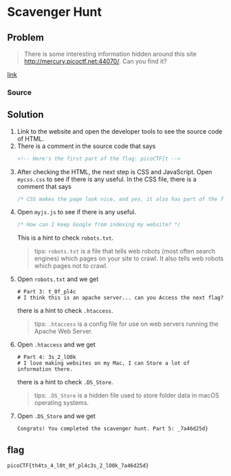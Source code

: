# Scavenger Hunt
## Problem
> There is some interesting information hidden around this site http://mercury.picoctf.net:44070/. Can you find it?


[link](https://play.picoctf.org/practice/challenge/161)
### Source
## Solution
1. Link to the website and open the developer tools to see the source code of HTML.
2. There is a comment in the source code that says  
    ```html
    <!-- Here's the first part of the flag: picoCTF{t -->
    ```
3. After checking the HTML, the next step is CSS and JavaScript. Open `mycss.css` to see if there is any useful.
In the CSS file, there is a comment that says
    ```css
    /* CSS makes the page look nice, and yes, it also has part of the flag. Here's part 2: h4ts_4_l0 */
    ```
4. Open `myjs.js` to see if there is any useful.
    ```js
    /* How can I keep Google from indexing my website? */
    ```
    This is a hint to check `robots.txt`.
    > tips: `robots.txt` is a file that tells web robots (most often search engines) which pages on your site to crawl. It also tells web robots which pages not to crawl.
5. Open `robots.txt` and we get 
    ```text
    # Part 3: t_0f_pl4c
    # I think this is an apache server... can you Access the next flag?
    ```
    there is a hint to check `.htaccess`.
    > tips: `.htaccess` is a config file for use on web servers running the Apache Web Server.
6. Open `.htaccess` and we get
    ```text
    # Part 4: 3s_2_lO0k
    # I love making websites on my Mac, I can Store a lot of information there.
    ```
    there is a hint to check `.DS_Store`.
    > tips: `.DS_Store` is a hidden file used to store folder data in macOS operating systems.
7. Open `.DS_Store` and we get
    ```text
    Congrats! You completed the scavenger hunt. Part 5: _7a46d25d}
    ```
## flag
`picoCTF{th4ts_4_l0t_0f_pl4c3s_2_lO0k_7a46d25d}`
